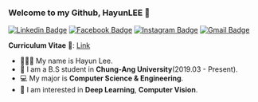 ### Welcome to my Github, HayunLEE 👋  

<!--
**sksmslhy/sksmslhy** is a ✨ _special_ ✨ repository because its `README.md` (this file) appears on your GitHub profile.

Here are some ideas to get you started:

- 🔭 I’m currently working on ...
- 🌱 I’m currently learning ...
- 👯 I’m looking to collaborate on ...
- 🤔 I’m looking for help with ...
- 💬 Ask me about ...
- 📫 How to reach me: ...
- 😄 Pronouns: ...
- ⚡ Fun fact: ...
-->

[![Linkedin Badge](https://img.shields.io/badge/-LinkedIn-blue?style=flat-square&logo=Linkedin&logoColor=white&link=https://www.linkedin.com/in/hayun-lee/)](https://www.linkedin.com/in/hayun-lee/)  [![Facebook Badge](https://img.shields.io/badge/facebook-1877f2?style=flat-square&logo=facebook&logoColor=white&link=https://www.facebook.com/profile.php?id=100007550556702)](https://www.facebook.com/profile.php?id=100007550556702) [![Instagram Badge](https://img.shields.io/badge/Instagram-E4405F?style=flat-square&logo=Instagram&logoColor=white&link=https://www.instagram.com/sksms_lhy/)](https://www.instagram.com/sksms_lhy/)  [![Gmail Badge](https://img.shields.io/badge/Gmail-d14836?style=flat-square&logo=Gmail&logoColor=white&link=mailto:leehayun0406@gmail.com)](mailto:leehayun0406@gmail.com)  

**Curriculum Vitae** 📃: [Link](https://github.com/sksmslhy/sksmslhy/blob/master/HayunLEE_CV.pdf)  

- 🙋🏻‍♀️ My name is Hayun Lee.  
- 🔭 I am a B.S student in **Chung-Ang University**(2019.03 - Present).  
- 💻 My major is **Computer Science & Engineering**.  
- 🧐 I am interested in **Deep Learning**, **Computer Vision**.

